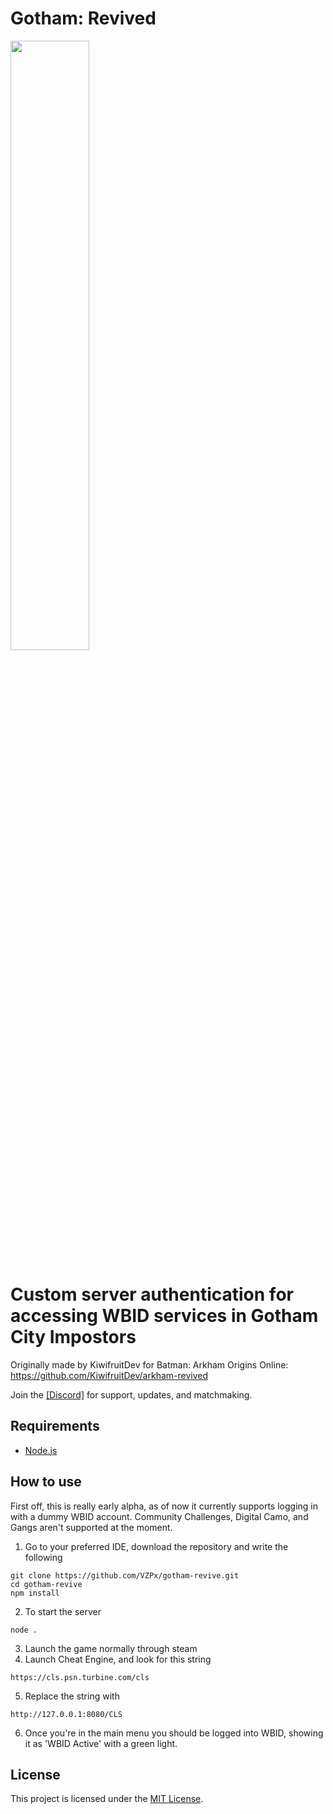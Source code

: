 # Gotham: Revived
<img src="https://media.discordapp.net/attachments/1208513216238329916/1249470337490358332/image.png?ex=66676b6e&is=666619ee&hm=d8b789a31b3855ea3ef07b59d249b8f5ddb734cd748ffbfcff3b8347927cb3b1&=&format=webp&quality=lossless&width=1219&height=683" height="50%" width="50%">

# Custom server authentication for accessing WBID services in Gotham City Impostors

Originally made by KiwifruitDev for Batman: Arkham Origins Online: https://github.com/KiwifruitDev/arkham-revived


Join the [[Discord]](https://discord.gg/ef62xneQ3s) for support, updates, and matchmaking.

## Requirements
- [Node.js](https://nodejs.org/en/)

## How to use
First off, this is really early alpha, as of now it currently supports logging in with a dummy WBID account. Community Challenges, Digital Camo, and Gangs aren't supported at the moment.

1. Go to your preferred IDE, download the repository and write the following
```
git clone https://github.com/VZPx/gotham-revive.git
cd gotham-revive
npm install
```
2. To start the server
```
node .
```
3. Launch the game normally through steam
4. Launch Cheat Engine, and look for this string 
```
https://cls.psn.turbine.com/cls
```
5. Replace the string with 
```
http://127.0.0.1:8080/CLS
```
6. Once you're in the main menu you should be logged into WBID, showing it as 'WBID Active' with a green light.

## License

This project is licensed under the [MIT License](https://choosealicense.com/licenses/mit/).
